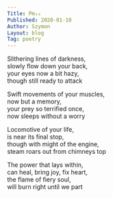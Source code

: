 ```yaml
---
Title: Pm₁₀  
Published: 2020-01-10
Author: Szymon  
Layout: blog  
Tag: poetry  
---
```

Slithering lines of darkness,  
slowly flow down your back,  
your eyes now a bit hazy,  
though still ready to attack  

Swift movements of your muscles,  
now but a memory,  
your prey so terrified once,  
now sleeps without a worry  

Locomotive of your life,  
is near its final stop,  
though with might of the engine,  
steam roars out from chimneys top  

The power that lays within,  
can heal, bring joy, fix heart,  
the flame of fiery soul,  
will burn right until we part  
